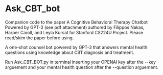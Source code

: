 # Ask_CBT_bot

Companion code to the paper A Cognitive Behavioral Therapy Chatbot Powered by GPT-3 (see pdf attachment) authored by Filippos Nakas, Harper Caroll, and Leyla Kursat for Stanford CS224U Project. Please read/skim the paper before using.

A one-shot counsel bot powered by GPT-3 that answers mental health questions using knowledge about CBT diagnosis and treatment.
 
Run Ask_CBT_BOT.py in terminal inserting your OPENAI key after the --key arguement and your mental health question after the --question arguement.
 

